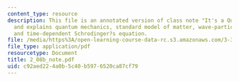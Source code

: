 ```yaml
---
content_type: resource
description: This file is an annotated version of class note "It's a Quantum World"
  and explains quantum mechanics, standard model of matter, wave-particle duality,
  and time-dependent Schrodinger?s equation.
file: /media/https%3A/open-learning-course-data-rc.s3.amazonaws.com/3-320-atomistic-computer-modeling-of-materials-sma-5107-spring-2005/c92aed224a0b5c40b5976520ca87cf79_2_08b_note.pdf
file_type: application/pdf
resourcetype: Document
title: 2_08b_note.pdf
uid: c92aed22-4a0b-5c40-b597-6520ca87cf79
---
```

